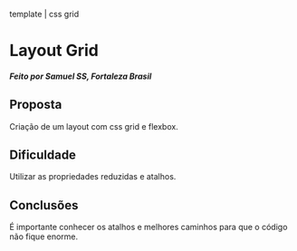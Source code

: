 template | css grid
 # Layout Grid



##### Feito por Samuel SS, Fortaleza  Brasil

## Proposta

Criação de um layout com css grid e flexbox.

## Dificuldade

Utilizar as propriedades reduzidas e atalhos.

## Conclusões 

É importante conhecer os atalhos e melhores caminhos para que o código não fique enorme. 
